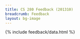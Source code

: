 ```yaml
---
title: CS 280 Feedback (201310)
breadcrumb: Feedback
layout: bg-image
---
```

{% include feedback/data.html %}
